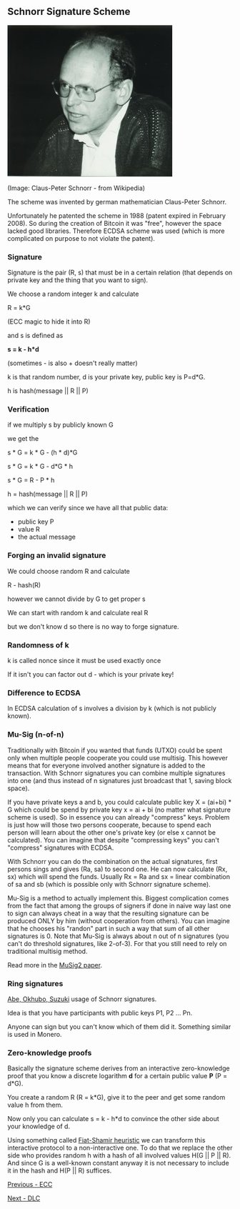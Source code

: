 ## Schnorr Signature Scheme

![Claus-Peter Schnorr](./Claus-Peter_Schnorr.jpg)

(Image: Claus-Peter Schnorr - from Wikipedia)

The scheme was invented by german mathematician Claus-Peter Schnorr.

Unfortunately he patented the scheme in 1988 (patent expired in February 2008). So during the creation of Bitcoin it was "free", however the space lacked good libraries. Therefore ECDSA scheme was used (which is more complicated on purpose to not violate the patent).

### Signature

Signature is the pair (R, s) that must be in a certain relation (that depends on private key and the thing that you want to sign).

We choose a random integer k and calculate

R = k*G

(ECC magic to hide it into R)

and s is defined as

**s = k - h*d**

(sometimes - is also + doesn't really matter)

k is that random number, d is your private key, public key is P=d*G.

h is hash(message || R || P)

### Verification

if we multiply s by publicly known G

we get the

s * G = k * G  - (h * d)*G

s * G = k * G - d*G * h

s * G = R - P * h

h = hash(message || R || P)

which we can verify since we have all that public data:
- public key P
- value R
- the actual message

### Forging an invalid signature

We could choose random R and calculate

R - hash(R)

however we cannot divide by G to get proper s

We can start with random k and calculate real R

but we don't know d so there is no way to forge signature.

### Randomness of k

k is called nonce since it must be used exactly once

If it isn't you can factor out d - which is your private key!

### Difference to ECDSA

In ECDSA calculation of s involves a division by k (which is not publicly known).

### Mu-Sig (n-of-n)

Traditionally with Bitcoin if you wanted that funds (UTXO) could be spent only when multiple people cooperate you could use multisig. This however means that for everyone involved another signature is added to the transaction.
With Schnorr signatures you can combine multiple signatures into one (and thus instead of n signatures just broadcast that 1, saving block space).

If you have private keys a and b, you could calculate public key X = (ai+bi) * G which could be spend by private key x = ai + bi (no matter what signature scheme is used). So in essence you can already "compress" keys.
Problem is just how will those two persons cooperate, because to spend each person will learn about the other one's private key (or else x cannot be calculated). You can imagine that despite "compressing keys" you can't "compress" signatures with ECDSA.

With Schnorr you can do the combination on the actual signatures, first persons sings and gives (Ra, sa) to second one. He can now calculate (Rx, sx) which will spend the funds. Usually Rx = Ra and sx = linear combination of sa and sb (which
is possible only with Schnorr signature scheme).

Mu-Sig is a method to actually implement this. Biggest complication comes from the fact that among the groups of signers if done in naive way last one to sign can always cheat in a way that the resulting signature can be produced ONLY by him (without
cooperation from others). You can imagine that he chooses his "randon" part in such a way that sum of all other signatures is 0. Note that Mu-Sig is always about n out of n signatures (you can't do threshold signatures, like 2-of-3). For that you still need to rely on traditional multisig method.

Read more in the [MuSig2 paper](https://eprint.iacr.org/2020/1261.pdf).

### Ring signatures

[Abe, Okhubo, Suzuki](https://cryptoservices.github.io/cryptography/2017/07/21/Sigs.html) usage of Schnorr signatures.

Idea is that you have participants with public keys P1, P2 ... Pn.

Anyone can sign but you can't know which of them did it. Something similar is used in Monero.

### Zero-knowledge proofs

Basically the signature scheme derives from an interactive zero-knowledge proof that you know a discrete logarithm **d** for a certain public value **P** (P = d*G).

You create a random R (R = k*G), give it to the peer and get some random value h from them.

Now only you can calculate s = k - h*d to convince the other side about your knowledge of d.

Using something called [Fiat-Shamir heuristic](https://en.wikipedia.org/wiki/Fiat%E2%80%93Shamir_heuristic) we can transform this interactive protocol to a non-interactive one. To do that we replace the other side who provides random h with a hash of all involved values H(G || P || R). And since G is a well-known constant anyway it is not necessary to include it in the hash and H(P || R) suffices.

[Previous - ECC](./ecc101.md) 

[Next - DLC](./dlc.md)
